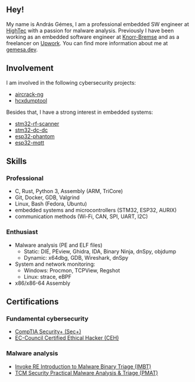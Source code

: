 ## Hey!

My name is András Gémes, I am a professional embedded SW engineer at [HighTec](https://hightec-rt.com/en/) with a passion for malware analysis. Previously I have been working as an embedded software engineer at [Knorr-Bremse](https://www.knorr-bremse.com/en/) and as a freelancer on [Upwork](https://www.upwork.com/). You can find more information about me at [gemesa.dev](https://gemesa.dev).

## Involvement

I am involved in the following cybersecurity projects:

- [aircrack-ng](https://github.com/aircrack-ng/aircrack-ng)
- [hcxdumptool](https://github.com/ZerBea/hcxdumptool)

Besides that, I have a strong interest in embedded systems:

- [stm32-rf-scanner](https://github.com/gemesa/stm32-rf-scanner)
- [stm32-dc-dc](https://github.com/gemesa/stm32-dc-dc)
- [esp32-phantom](https://github.com/gemesa/esp32-phantom)
- [esp32-mqtt](https://github.com/gemesa/esp32-mqtt)

## Skills

### Professional

- C, Rust, Python 3, Assembly (ARM, TriCore)
- Git, Docker, GDB, Valgrind
- Linux, Bash (Fedora, Ubuntu)
- embedded systems and microcontrollers (STM32, ESP32, AURIX)
- communication methods (Wi-Fi, CAN, SPI, UART, I2C)

### Enthusiast

- Malware analysis (PE and ELF files)
  - Static: DIE, PEview, Ghidra, IDA, Binary Ninja, dnSpy, objdump
  - Dynamic: x64dbg, GDB, Wireshark, dnSpy
- System and network monitoring:
  - Windows: Procmon, TCPView, Regshot
  - Linux: strace, eBPF
- x86/x86-64 Assembly

## Certifications

### Fundamental cybersecurity

- [CompTIA Security+ (Sec+)](./rsc/CompTIA%20Security+%20ce%20certificate.pdf)
- [EC-Council Certified Ethical Hacker (CEH)](./rsc/ECC-CEH-Certificate.pdf)

### Malware analysis

- [Invoke RE Introduction to Malware Binary Triage (IMBT)](./rsc/certificate-introduction-to-malware-binary-triage-659810f22df9c925d6089fcb.pdf)
- [TCM Security Practical Malware Analysis & Triage (PMAT)](./rsc/certificate-of-completion-for-practical-malware-analysis-triage.pdf)
